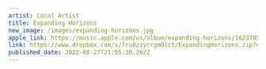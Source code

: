 ```yaml
---
artist: Local Artist
title: Expanding Horizons
new_image: /images/expanding-horizons.jpg
apple_link: https://music.apple.com/us/album/expanding-horizons/1623705105
link: https://www.dropbox.com/s/7ru0ziyrrgm01ct/ExpandingHorizons.zip?dl=1
published_date: 2022-08-27T21:55:30.262Z
---
```

